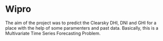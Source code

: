 # Wipro
The aim of the project was to predict the Clearsky DHI, DNI and GHI for a place with the help of some paramenters and past data.
Basically, this is a Multivariate Time Series Forecasting Problem.
